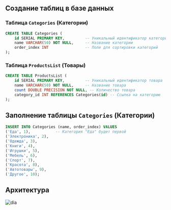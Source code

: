 ## Создание таблиц в базе данных

### Таблица `Categories` (Категории)

```sql
CREATE TABLE Categories (
    id SERIAL PRIMARY KEY,         -- Уникальный идентификатор категории
    name VARCHAR(50) NOT NULL,     -- Название категории
    order_index INT                -- Поле для сортировки категорий
);
```

### Таблица `ProductsList` (Товары)

```sql
CREATE TABLE ProductsList (
    id SERIAL PRIMARY KEY,         -- Уникальный идентификатор товара
    name VARCHAR(50) NOT NULL,     -- Название товара
    count DOUBLE PRECISION NOT NULL, -- Количество товара
    category_id INT REFERENCES Categories(id) -- Ссылка на категорию
);
```

## Заполнение таблицы `Categories` (Категории)

```sql
INSERT INTO Categories (name, order_index) VALUES
('Еда', 1),           -- Категория "Еда" будет первой
('Электроника', 2),  
('Одежда', 3),       
('Книги', 4),         
('Игрушки', 5),       
('Мебель', 6),       
('Спорт', 7),        
('Красота', 8),      
('Автотовары', 9),    
('Другое', 10);       
```

## Архитектура

![dia](https://github.com/user-attachments/assets/464f0383-5f55-4c4b-b7f5-38f6ef082670)
